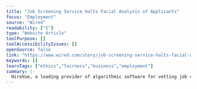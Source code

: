 ```yaml
---
title: "Job Screening Service Halts Facial Analysis of Applicants"
focus: "Employment"
source: "Wired"
readability: ["I"]
type: "Website Article"
toolPurpose: []
toolAccessibilityIssues: []
openSource: false
link: "https://www.wired.com/story/job-screening-service-halts-facial-analysis-applicants/"
keywords: []
learnTags: ["ethics","fairness","business","employment"]
summary: |-
  HireVue, a leading provider of algorithmic software for vetting job candidates, is removing the controversial feature that analyzes a person’s facial expressions in a video to discern certain characteristics.
---
```


